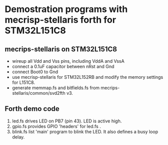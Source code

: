 # Demostration programs with mecrisp-stellaris forth for STM32L151C8

## mecrips-stellaris on STM32L151C8
- wireup all Vdd and Vss pins, including VddA and VssA
- connect a 0.1uF capacitor between nRst and Gnd
- connect Boot0 to Gnd
- use mecrisp-stellaris for STM32L152RB and modify the memory settings for L151C8.
- generate memmap.fs and bitfields.fs from mecrips-stellaris/common/svd2fth v3.

## Forth demo code
1. led.fs drives LED on PB7 (pin 43). LED is active high.
1. gpio.fs provides GPIO 'headers' for led.fs .
1. blink.fs list 'main' program to blink the LED.
 It also defines a busy loop delay.
